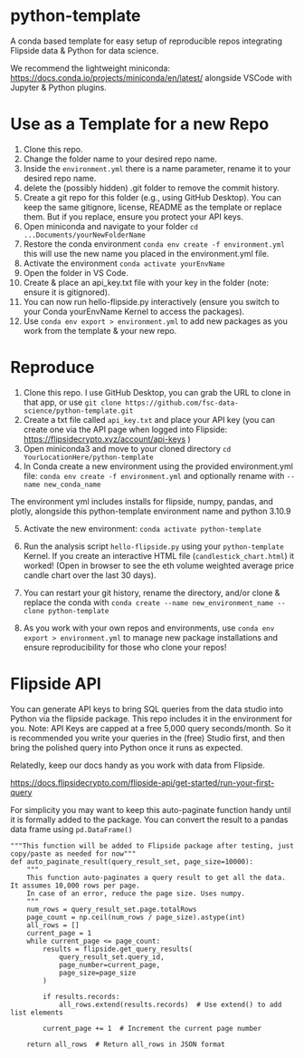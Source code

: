 # python-template
 A conda based template for easy setup of reproducible repos integrating Flipside data & Python for data science.

 We recommend the lightweight miniconda: https://docs.conda.io/projects/miniconda/en/latest/ alongside VSCode with Jupyter & Python plugins.

# Use as a Template for a new Repo

1. Clone this repo.
2. Change the folder name to your desired repo name.
3. Inside the  `environment.yml` there is a name parameter, rename it to your desired repo name.
4. delete the (possibly hidden) .git folder to remove the commit history.
5. Create a git repo for this folder (e.g., using GitHub Desktop). You can keep the same gitignore, license, README as the template or replace them. But if you replace, ensure you protect your API keys.
6. Open miniconda and navigate to your folder `cd ...Documents/yourNewFolderName`
7. Restore the conda environment `conda env create -f environment.yml` this will use the new name you placed in the environment.yml file.
8. Activate the environment `conda activate yourEnvName`
9. Open the folder in VS Code.
10. Create & place an api_key.txt file with your key in the folder (note: ensure it is gitignored).
11. You can now run hello-flipside.py interactively (ensure you switch to your Conda yourEnvName Kernel to access the packages).
12. Use  `conda env export > environment.yml` to add new packages as you work from the template & your new repo.

# Reproduce 

1. Clone this repo. I use GitHub Desktop, you can grab the URL to clone in that app, or use `git clone https://github.com/fsc-data-science/python-template.git`
2. Create a txt file called `api_key.txt` and place your API key (you can create one via the API page when logged into Flipside: https://flipsidecrypto.xyz/account/api-keys )
3. Open miniconda3  and move to your cloned directory `cd YourLocationHere/python-template`
4. In Conda create a new environment using the provided environment.yml file: `conda env create -f environment.yml` and optionally rename with `--name new_conda_name`

The environment yml includes installs for flipside, numpy, pandas, and plotly, alongside this python-template environment name and python 3.10.9

5. Activate the new environment: `conda activate python-template` 
6. Run the analysis script `hello-flipside.py` using your `python-template` Kernel. If you create an interactive HTML file (`candlestick_chart.html`) it worked! (Open in browser to see the eth volume weighted average price candle chart over the last 30 days).
7. You can restart your git history, rename the directory, and/or clone & replace the conda with `conda create --name new_environment_name --clone python-template` 

8. As you work with your own repos and environments, use `conda env export > environment.yml` to manage new package installations and ensure reproducibility for those who clone your repos!

# Flipside API 

You can generate API keys to bring SQL queries from the data studio into Python 
via the flipside package. This repo includes it in the environment for you. Note: API Keys are capped at a free 5,000 query seconds/month.
 So it is recommended you write your queries in the (free) Studio first, and then bring the polished query into Python once it runs as expected.

Relatedly, keep our docs handy as you work with data from Flipside. 

https://docs.flipsidecrypto.com/flipside-api/get-started/run-your-first-query

For simplicity you may want to keep this auto-paginate function handy until it is formally added to the package. You can convert the result to a pandas data frame using `pd.DataFrame()`

```
"""This function will be added to Flipside package after testing, just copy/paste as needed for now"""
def auto_paginate_result(query_result_set, page_size=10000):
    """
    This function auto-paginates a query result to get all the data. It assumes 10,000 rows per page.
    In case of an error, reduce the page size. Uses numpy.
    """
    num_rows = query_result_set.page.totalRows
    page_count = np.ceil(num_rows / page_size).astype(int)
    all_rows = []
    current_page = 1
    while current_page <= page_count:
        results = flipside.get_query_results(
            query_result_set.query_id,
            page_number=current_page,
            page_size=page_size
        )

        if results.records:
            all_rows.extend(results.records)  # Use extend() to add list elements

        current_page += 1  # Increment the current page number

    return all_rows  # Return all_rows in JSON format
```

